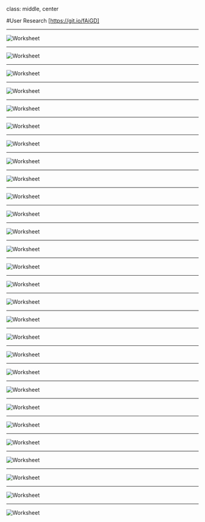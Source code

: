 class: middle, center

#User Research
[https://git.io/fAiGD]

---

![Worksheet](Worksheets/NYPD-Drawing-Packet-1-01.jpg)

---

![Worksheet](Worksheets/NYPD-Drawing-Packet-1-02.jpg)

---

![Worksheet](Worksheets/NYPD-Drawing-Packet-1-03.jpg)

---

![Worksheet](Worksheets/NYPD-Drawing-Packet-1-04.jpg)

---

![Worksheet](Worksheets/NYPD-Drawing-Packet-2-01.jpg)

---

![Worksheet](Worksheets/NYPD-Drawing-Packet-2-02.jpg)

---

![Worksheet](Worksheets/NYPD-Drawing-Packet-2-03.jpg)

---

![Worksheet](Worksheets/NYPD-Drawing-Packet-2-04.jpg)

---

![Worksheet](Worksheets/NYPD-Drawing-Packet-3-01.jpg)

---

![Worksheet](Worksheets/NYPD-Drawing-Packet-3-02.jpg)

---

![Worksheet](Worksheets/NYPD-Drawing-Packet-3-03.jpg)

---

![Worksheet](Worksheets/NYPD-Drawing-Packet-3-04.jpg)

---

![Worksheet](Worksheets/NYPD-Drawing-Packet-4-01.jpg)

---

![Worksheet](Worksheets/NYPD-Drawing-Packet-4-02.jpg)

---

![Worksheet](Worksheets/NYPD-Drawing-Packet-4-03.jpg)

---

![Worksheet](Worksheets/NYPD-Drawing-Packet-4-04.jpg)

---

![Worksheet](Worksheets/NYPD-Drawing-Packet-5-01.jpg)

---

![Worksheet](Worksheets/NYPD-Drawing-Packet-5-02.jpg)

---

![Worksheet](Worksheets/NYPD-Drawing-Packet-5-03.jpg)

---

![Worksheet](Worksheets/NYPD-Drawing-Packet-5-04.jpg)

---

![Worksheet](Worksheets/NYPD-Drawing-Packet-6-01.jpg)

---

![Worksheet](Worksheets/NYPD-Drawing-Packet-6-02.jpg)

---

![Worksheet](Worksheets/NYPD-Drawing-Packet-6-03.jpg)

---

![Worksheet](Worksheets/NYPD-Drawing-Packet-6-04.jpg)

---

![Worksheet](Worksheets/NYPD-Drawing-Packet-7-01.jpg)

---

![Worksheet](Worksheets/NYPD-Drawing-Packet-7-02.jpg)

---

![Worksheet](Worksheets/NYPD-Drawing-Packet-7-03.jpg)

---

![Worksheet](Worksheets/NYPD-Drawing-Packet-7-04.jpg)
